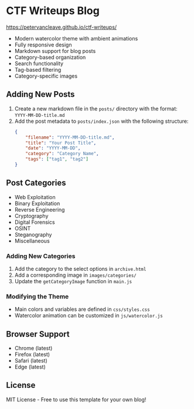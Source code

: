 # CTF Writeups Blog

https://petervancleave.github.io/ctf-writeups/

- Modern watercolor theme with ambient animations
- Fully responsive design
- Markdown support for blog posts
- Category-based organization
- Search functionality
- Tag-based filtering
- Category-specific images

## Adding New Posts

1. Create a new markdown file in the `posts/` directory with the format: `YYYY-MM-DD-title.md`
2. Add the post metadata to `posts/index.json` with the following structure:
   ```json
   {
       "filename": "YYYY-MM-DD-title.md",
       "title": "Your Post Title",
       "date": "YYYY-MM-DD",
       "category": "Category Name",
       "tags": ["tag1", "tag2"]
   }
   ```

## Post Categories

- Web Exploitation
- Binary Exploitation
- Reverse Engineering
- Cryptography
- Digital Forensics
- OSINT
- Steganography
- Miscellaneous


### Adding New Categories

1. Add the category to the select options in `archive.html`
2. Add a corresponding image in `images/categories/`
3. Update the `getCategoryImage` function in `main.js`

### Modifying the Theme

- Main colors and variables are defined in `css/styles.css`
- Watercolor animation can be customized in `js/watercolor.js`

## Browser Support

- Chrome (latest)
- Firefox (latest)
- Safari (latest)
- Edge (latest)

## License

MIT License - Free to use this template for your own blog! 
